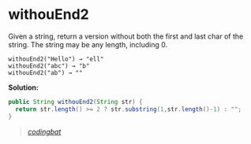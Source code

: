 # withouEnd2

Given a string, return a version without both the first and last char of the string. The string may be any length, including 0.

```
withouEnd2("Hello") → "ell"
withouEnd2("abc") → "b"
withouEnd2("ab") → ""
```

**Solution:**

```java
public String withouEnd2(String str) {
  return str.length() >= 2 ? str.substring(1,str.length()-1) : "";
}
```

> _[codingbat](http://codingbat.com/prob/p174254)_